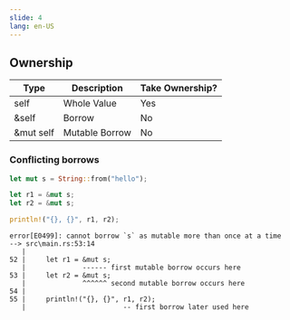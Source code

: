 ```yaml
---
slide: 4
lang: en-US
---
```


<section>

## Ownership

| Type      | Description    | Take Ownership? |
| --------- | -------------- | --------------- |
| self      | Whole Value    | Yes             |
| &self     | Borrow         | No              |
| &mut self | Mutable Borrow | No              |

</section>

<section>

### Conflicting borrows

```rust
let mut s = String::from("hello");

let r1 = &mut s;
let r2 = &mut s;

println!("{}, {}", r1, r2);
```

```shell
error[E0499]: cannot borrow `s` as mutable more than once at a time
--> src\main.rs:53:14
   |
52 |     let r1 = &mut s;
   |              ------ first mutable borrow occurs here
53 |     let r2 = &mut s;
   |              ^^^^^^ second mutable borrow occurs here
54 |
55 |     println!("{}, {}", r1, r2);
   |                        -- first borrow later used here
```

</section>
